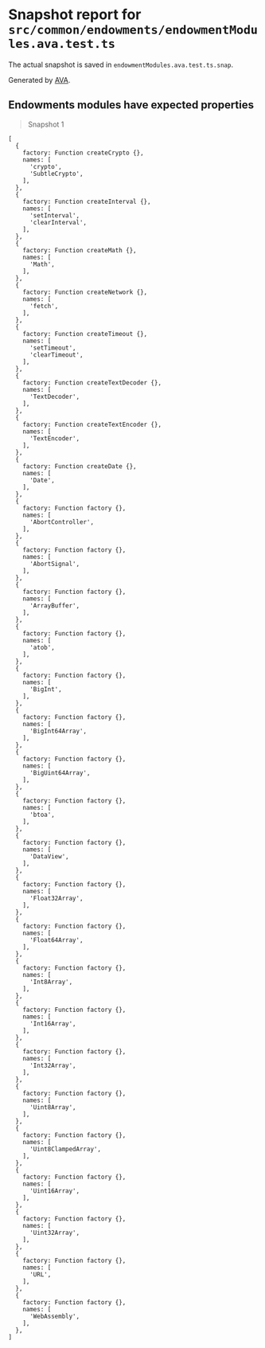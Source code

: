 # Snapshot report for `src/common/endowments/endowmentModules.ava.test.ts`

The actual snapshot is saved in `endowmentModules.ava.test.ts.snap`.

Generated by [AVA](https://avajs.dev).

## Endowments modules have expected properties

> Snapshot 1

    [
      {
        factory: Function createCrypto {},
        names: [
          'crypto',
          'SubtleCrypto',
        ],
      },
      {
        factory: Function createInterval {},
        names: [
          'setInterval',
          'clearInterval',
        ],
      },
      {
        factory: Function createMath {},
        names: [
          'Math',
        ],
      },
      {
        factory: Function createNetwork {},
        names: [
          'fetch',
        ],
      },
      {
        factory: Function createTimeout {},
        names: [
          'setTimeout',
          'clearTimeout',
        ],
      },
      {
        factory: Function createTextDecoder {},
        names: [
          'TextDecoder',
        ],
      },
      {
        factory: Function createTextEncoder {},
        names: [
          'TextEncoder',
        ],
      },
      {
        factory: Function createDate {},
        names: [
          'Date',
        ],
      },
      {
        factory: Function factory {},
        names: [
          'AbortController',
        ],
      },
      {
        factory: Function factory {},
        names: [
          'AbortSignal',
        ],
      },
      {
        factory: Function factory {},
        names: [
          'ArrayBuffer',
        ],
      },
      {
        factory: Function factory {},
        names: [
          'atob',
        ],
      },
      {
        factory: Function factory {},
        names: [
          'BigInt',
        ],
      },
      {
        factory: Function factory {},
        names: [
          'BigInt64Array',
        ],
      },
      {
        factory: Function factory {},
        names: [
          'BigUint64Array',
        ],
      },
      {
        factory: Function factory {},
        names: [
          'btoa',
        ],
      },
      {
        factory: Function factory {},
        names: [
          'DataView',
        ],
      },
      {
        factory: Function factory {},
        names: [
          'Float32Array',
        ],
      },
      {
        factory: Function factory {},
        names: [
          'Float64Array',
        ],
      },
      {
        factory: Function factory {},
        names: [
          'Int8Array',
        ],
      },
      {
        factory: Function factory {},
        names: [
          'Int16Array',
        ],
      },
      {
        factory: Function factory {},
        names: [
          'Int32Array',
        ],
      },
      {
        factory: Function factory {},
        names: [
          'Uint8Array',
        ],
      },
      {
        factory: Function factory {},
        names: [
          'Uint8ClampedArray',
        ],
      },
      {
        factory: Function factory {},
        names: [
          'Uint16Array',
        ],
      },
      {
        factory: Function factory {},
        names: [
          'Uint32Array',
        ],
      },
      {
        factory: Function factory {},
        names: [
          'URL',
        ],
      },
      {
        factory: Function factory {},
        names: [
          'WebAssembly',
        ],
      },
    ]
